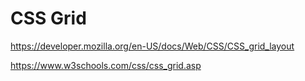 # CSS Grid

https://developer.mozilla.org/en-US/docs/Web/CSS/CSS_grid_layout

https://www.w3schools.com/css/css_grid.asp
